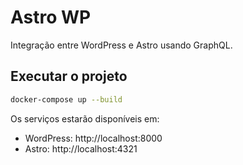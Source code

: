 # Astro WP

Integração entre WordPress e Astro usando GraphQL.

## Executar o projeto

```bash
docker-compose up --build
```

Os serviços estarão disponíveis em:

- WordPress: http://localhost:8000
- Astro: http://localhost:4321
